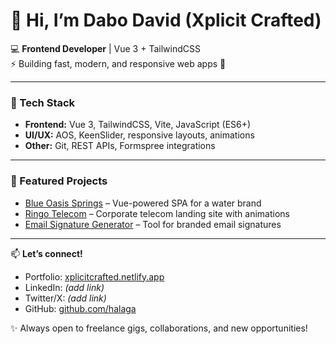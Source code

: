 # 👋 Hi, I’m Dabo David (Xplicit Crafted)

💻 **Frontend Developer** | Vue 3 + TailwindCSS  
⚡ Building fast, modern, and responsive web apps 🚀  

---

### 🔧 Tech Stack
- **Frontend:** Vue 3, TailwindCSS, Vite, JavaScript (ES6+)
- **UI/UX:** AOS, KeenSlider, responsive layouts, animations
- **Other:** Git, REST APIs, Formspree integrations

---

### 🌟 Featured Projects
- [Blue Oasis Springs](https://blueoasissprings.com) – Vue-powered SPA for a water brand  
- [Ringo Telecom](https://ringo.ng) – Corporate telecom landing site with animations  
- [Email Signature Generator](https://ringo.ng/signature-generator.html) – Tool for branded email signatures  

---

📫 **Let’s connect!**  
- Portfolio: [xplicitcrafted.netlify.app](https://xplicitcrafted.netlify.app/)  
- LinkedIn: *(add link)*  
- Twitter/X: *(add link)*  
- GitHub: [github.com/halaga](https://github.com/halaga)  

✨ Always open to freelance gigs, collaborations, and new opportunities!
